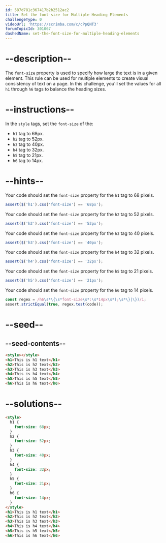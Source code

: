 ```yaml
---
id: 587d781c367417b2b2512ac2
title: Set the font-size for Multiple Heading Elements
challengeType: 0
videoUrl: 'https://scrimba.com/c/cPpQNT3'
forumTopicId: 301067
dashedName: set-the-font-size-for-multiple-heading-elements
---
```


# --description--

The `font-size` property is used to specify how large the text is in a given element. This rule can be used for multiple elements to create visual consistency of text on a page. In this challenge, you'll set the values for all `h1` through `h6` tags to balance the heading sizes.

# --instructions--

  <p>In the <code>style</code> tags, set the <code>font-size</code> of the:</p>

  <ul>
    <li><code>h1</code> tag to 68px.</li>
    <li><code>h2</code> tag to 52px.</li>
    <li><code>h3</code> tag to 40px.</li>
    <li><code>h4</code> tag to 32px.</li>
    <li><code>h5</code> tag to 21px.</li>
    <li><code>h6</code> tag to 14px.</li>
  </ul>

# --hints--

Your code should set the `font-size` property for the `h1` tag to 68 pixels.

```js
assert($('h1').css('font-size') == '68px');
```

Your code should set the `font-size` property for the `h2` tag to 52 pixels.

```js
assert($('h2').css('font-size') == '52px');
```

Your code should set the `font-size` property for the `h3` tag to 40 pixels.

```js
assert($('h3').css('font-size') == '40px');
```

Your code should set the `font-size` property for the `h4` tag to 32 pixels.

```js
assert($('h4').css('font-size') == '32px');
```

Your code should set the `font-size` property for the `h5` tag to 21 pixels.

```js
assert($('h5').css('font-size') == '21px');
```

Your code should set the `font-size` property for the `h6` tag to 14 pixels.

```js
const regex = /h6\s*\{\s*font-size\s*:\s*14px\s*(;\s*\}|\})/i;
assert.strictEqual(true, regex.test(code));
```

# --seed--

## --seed-contents--

```html
<style></style>
<h1>This is h1 text</h1>
<h2>This is h2 text</h2>
<h3>This is h3 text</h3>
<h4>This is h4 text</h4>
<h5>This is h5 text</h5>
<h6>This is h6 text</h6>
```

# --solutions--

```html
<style>
  h1 {
    font-size: 68px;
  }
  h2 {
    font-size: 52px;
  }
  h3 {
    font-size: 40px;
  }
  h4 {
    font-size: 32px;
  }
  h5 {
    font-size: 21px;
  }
  h6 {
    font-size: 14px;
  }
</style>
<h1>This is h1 text</h1>
<h2>This is h2 text</h2>
<h3>This is h3 text</h3>
<h4>This is h4 text</h4>
<h5>This is h5 text</h5>
<h6>This is h6 text</h6>
```
